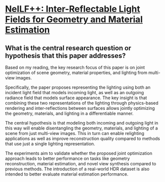# [NeILF++: Inter-Reflectable Light Fields for Geometry and Material   Estimation](https://arxiv.org/abs/2303.17147)

## What is the central research question or hypothesis that this paper addresses?

 Based on my reading, the key research focus of this paper is on joint optimization of scene geometry, material properties, and lighting from multi-view images. 

Specifically, the paper proposes representing the lighting using both an incident light field that models incoming light, as well as an outgoing radiance field that models surface appearance. The key insight is that combining these two representations of the lighting through physics-based rendering and inter-reflections between surfaces allows jointly optimizing the geometry, materials, and lighting in a differentiable manner. 

The central hypothesis is that modeling both incoming and outgoing light in this way will enable disentangling the geometry, materials, and lighting of a scene from just multi-view images. This in turn can enable relighting applications as well as improve reconstruction quality compared to methods that use just a single lighting representation.

The experiments aim to validate whether the proposed joint optimization approach leads to better performance on tasks like geometry reconstruction, material estimation, and novel view synthesis compared to previous methods. The introduction of a real-world HDR dataset is also intended to better evaluate material estimation performance.
